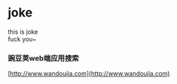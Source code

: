 joke
====

this is joke<br /> 
fuck you~

### 豌豆荚web端应用搜索
[http://www.wandoujia.com](http://www.wandoujia.com)
